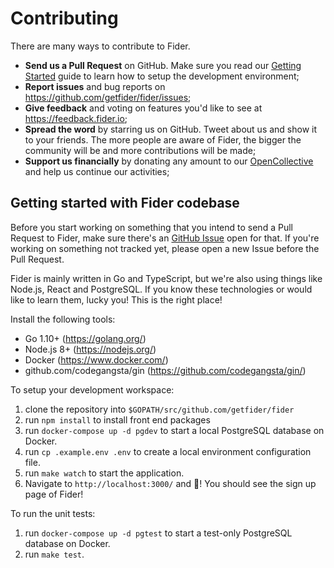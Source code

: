 # Contributing

There are many ways to contribute to Fider.

- **Send us a Pull Request** on GitHub. Make sure you read our [Getting Started](#getting-started-with-fider-codebase) guide to learn how to setup the development environment;
- **Report issues** and bug reports on https://github.com/getfider/fider/issues;
- **Give feedback** and voting on features you'd like to see at https://feedback.fider.io;
- **Spread the word** by starring us on GitHub. Tweet about us and show it to your friends. The more people are aware of Fider, the bigger the community will be and more contributions will be made;
- **Support us financially** by donating any amount to our [OpenCollective](https://opencollective.com/fider) and help us continue our activities;

## Getting started with Fider codebase

Before you start working on something that you intend to send a Pull Request to Fider, make sure there's an [GitHub Issue](https://github.com/getfider/fider/issues) open for that. If you're working on something not tracked yet, please open a new Issue before the Pull Request.

Fider is mainly written in Go and TypeScript, but we're also using things like Node.js, React and PostgreSQL.
If you know these technologies or would like to learn them, lucky you! This is the right place!

Install the following tools:

- Go 1.10+ (https://golang.org/)
- Node.js 8+ (https://nodejs.org/)
- Docker (https://www.docker.com/)
- github.com/codegangsta/gin (https://github.com/codegangsta/gin/)

To setup your development workspace:

1) clone the repository into `$GOPATH/src/github.com/getfider/fider`
2) run `npm install` to install front end packages 
3) run `docker-compose up -d pgdev` to start a local PostgreSQL database on Docker.
4) run `cp .example.env .env` to create a local environment configuration file.
5) run `make watch` to start the application.
6) Navigate to `http://localhost:3000/` and 🎉! You should see the sign up page of Fider!

To run the unit tests:

1) run `docker-compose up -d pgtest` to start a test-only PostgreSQL database on Docker.
2) run `make test`.